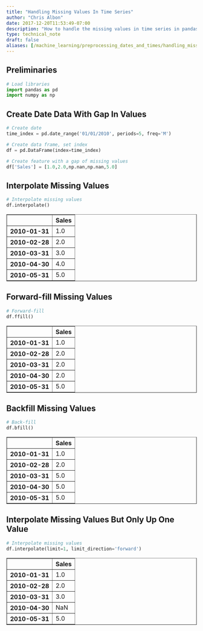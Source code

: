 ```yaml
---
title: "Handling Missing Values In Time Series"
author: "Chris Albon"
date: 2017-12-20T11:53:49-07:00
description: "How to handle the missing values in time series in pandas for machine learning in Python."
type: technical_note
draft: false
aliases: [/machine_learning/preprocessing_dates_and_times/handling_missing_values_in_time_series/]
---
```

## Preliminaries


```python
# Load libraries
import pandas as pd
import numpy as np
```

## Create Date Data With Gap In Values


```python
# Create date
time_index = pd.date_range('01/01/2010', periods=5, freq='M')

# Create data frame, set index
df = pd.DataFrame(index=time_index)

# Create feature with a gap of missing values
df['Sales'] = [1.0,2.0,np.nan,np.nan,5.0]
```

## Interpolate Missing Values


```python
# Interpolate missing values
df.interpolate()
```




<div>
<style>
    .dataframe thead tr:only-child th {
        text-align: right;
    }

    .dataframe thead th {
        text-align: left;
    }

    .dataframe tbody tr th {
        vertical-align: top;
    }
</style>
<table border="1" class="dataframe">
  <thead>
    <tr style="text-align: right;">
      <th></th>
      <th>Sales</th>
    </tr>
  </thead>
  <tbody>
    <tr>
      <th>2010-01-31</th>
      <td>1.0</td>
    </tr>
    <tr>
      <th>2010-02-28</th>
      <td>2.0</td>
    </tr>
    <tr>
      <th>2010-03-31</th>
      <td>3.0</td>
    </tr>
    <tr>
      <th>2010-04-30</th>
      <td>4.0</td>
    </tr>
    <tr>
      <th>2010-05-31</th>
      <td>5.0</td>
    </tr>
  </tbody>
</table>
</div>



## Forward-fill Missing Values


```python
# Forward-fill
df.ffill()
```




<div>
<style>
    .dataframe thead tr:only-child th {
        text-align: right;
    }

    .dataframe thead th {
        text-align: left;
    }

    .dataframe tbody tr th {
        vertical-align: top;
    }
</style>
<table border="1" class="dataframe">
  <thead>
    <tr style="text-align: right;">
      <th></th>
      <th>Sales</th>
    </tr>
  </thead>
  <tbody>
    <tr>
      <th>2010-01-31</th>
      <td>1.0</td>
    </tr>
    <tr>
      <th>2010-02-28</th>
      <td>2.0</td>
    </tr>
    <tr>
      <th>2010-03-31</th>
      <td>2.0</td>
    </tr>
    <tr>
      <th>2010-04-30</th>
      <td>2.0</td>
    </tr>
    <tr>
      <th>2010-05-31</th>
      <td>5.0</td>
    </tr>
  </tbody>
</table>
</div>



## Backfill Missing Values


```python
# Back-fill
df.bfill()
```




<div>
<style>
    .dataframe thead tr:only-child th {
        text-align: right;
    }

    .dataframe thead th {
        text-align: left;
    }

    .dataframe tbody tr th {
        vertical-align: top;
    }
</style>
<table border="1" class="dataframe">
  <thead>
    <tr style="text-align: right;">
      <th></th>
      <th>Sales</th>
    </tr>
  </thead>
  <tbody>
    <tr>
      <th>2010-01-31</th>
      <td>1.0</td>
    </tr>
    <tr>
      <th>2010-02-28</th>
      <td>2.0</td>
    </tr>
    <tr>
      <th>2010-03-31</th>
      <td>5.0</td>
    </tr>
    <tr>
      <th>2010-04-30</th>
      <td>5.0</td>
    </tr>
    <tr>
      <th>2010-05-31</th>
      <td>5.0</td>
    </tr>
  </tbody>
</table>
</div>



## Interpolate Missing Values But Only Up One Value


```python
# Interpolate missing values
df.interpolate(limit=1, limit_direction='forward')
```




<div>
<style>
    .dataframe thead tr:only-child th {
        text-align: right;
    }

    .dataframe thead th {
        text-align: left;
    }

    .dataframe tbody tr th {
        vertical-align: top;
    }
</style>
<table border="1" class="dataframe">
  <thead>
    <tr style="text-align: right;">
      <th></th>
      <th>Sales</th>
    </tr>
  </thead>
  <tbody>
    <tr>
      <th>2010-01-31</th>
      <td>1.0</td>
    </tr>
    <tr>
      <th>2010-02-28</th>
      <td>2.0</td>
    </tr>
    <tr>
      <th>2010-03-31</th>
      <td>3.0</td>
    </tr>
    <tr>
      <th>2010-04-30</th>
      <td>NaN</td>
    </tr>
    <tr>
      <th>2010-05-31</th>
      <td>5.0</td>
    </tr>
  </tbody>
</table>
</div>


